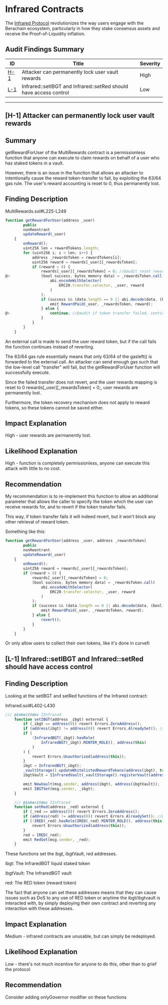 # Infrared Contracts

The [Infrared Protocol](https://cantina.xyz/code/ac5f64e6-3bf2-4269-bbb0-4bcd70425a1d/overview) revolutionizes the way users engage with the Berachain ecosystem, particularly in how they stake consensus assets and receive the Proof-of-Liquidity inflation.

## Audit Findings Summary

| ID | Title | Severity |
|----|----------|----------|
| [H-1](#h-1-attacker-can-permanently-lock-user-vault-rewards) | Attacker can permanently lock user vault rewards | High |
| [L-1](#l-1-infraredsetibgt-and-infraredsetred-should-have-access-control) | Infrared::setIBGT and Infrared::setRed should have access control | Low |
---

## [H-1] Attacker can permanently lock user vault rewards

## Summary

getRewardForUser of the MultiRewards contract is a permissionless function that anyone can execute to claim rewards on behalf of a user who has staked tokens in a vault.

However, there is an issue in the function that allows an attacker to intentionally cause the reward token-transfer to fail, by exploiting the 63/64 gas rule. The user's reward accounting is reset to 0, thus permanently lost.

## Finding Description

MultiRewards.sol#L225-L249
```javascript
function getRewardForUser(address _user)
        public
        nonReentrant
        updateReward(_user)
    {
        onReward();
        uint256 len = rewardTokens.length;
        for (uint256 i; i < len; i++) {
            address _rewardsToken = rewardTokens[i];
            uint256 reward = rewards[_user][_rewardsToken];
            if (reward > 0) {
                rewards[_user][_rewardsToken] = 0; //@audit reset rewards to 0
@>              (bool success, bytes memory data) = _rewardsToken.call( //@audit send user token
                    abi.encodeWithSelector(
                        ERC20.transfer.selector, _user, reward
                    )
                );
                if (success && (data.length == 0 || abi.decode(data, (bool)))) {
                    emit RewardPaid(_user, _rewardsToken, reward);
                } else {
@>                  continue; //@audit if token transfer failed, continue
                }
            }
        }
    }
```
An external call is made to send the user reward token, but if the call fails the function continues instead of reverting.

The 63/64 gas rule essentially means that only 63/64 of the gasleft() is forwarded to the external call. An attacker can send enough gas such that the low-level call "transfer" will fail, but the getRewardForUser function will successfully execute.

Since the failed transfer does not revert, and the user rewards mapping is reset to 0 rewards[_user][_rewardsToken] = 0;, user rewards are permanently lost.

Furthermore, the token recovery mechanism does not apply to reward tokens, so these tokens cannot be saved either.

## Impact Explanation

High - user rewards are permanently lost.

## Likelihood Explanation

High - function is completely permissionless, anyone can execute this attack with little to no cost.

## Recommendation

My recommendation is to re-implement this function to allow an additional parameter that allows the caller to specify the token which the user can receive rewards for, and to revert if the token transfer fails.

This way, if token transfer fails it will indeed revert, but it won't block any other retrieval of reward token.

Something like this:
```javascript
function getRewardForUser(address _user, address _rewardsToken)
        public
        nonReentrant
        updateReward(_user)
    {
        onReward();
        uint256 reward = rewards[_user][_rewardsToken];
        if (reward > 0) {
            rewards[_user][_rewardsToken] = 0;
            (bool success, bytes memory data) = _rewardsToken.call(
                abi.encodeWithSelector(
                    ERC20.transfer.selector, _user, reward
                )
            );
            if (success && (data.length == 0 || abi.decode(data, (bool)))) {
                emit RewardPaid(_user, _rewardsToken, reward);
            } else {
                revert();
            }
        }
    }
```
Or only allow users to collect their own tokens, like it's done in curvefi

## [L-1] Infrared::setIBGT and Infrared::setRed should have access control

## Finding Description

Looking at the setIBGT and setRed functions of the Infrared contract:

Infrared.sol#L402-L430
```javascript
/// @inheritdoc IInfrared
    function setIBGT(address _ibgt) external {
        if (_ibgt == address(0)) revert Errors.ZeroAddress();
        if (address(ibgt) != address(0)) revert Errors.AlreadySet(); //@audit if already set revert
        if (
            !InfraredBGT(_ibgt).hasRole(
                InfraredBGT(_ibgt).MINTER_ROLE(), address(this)
            )
        ) {
            revert Errors.Unauthorized(address(this));
        }
        ibgt = InfraredBGT(_ibgt);
        _vaultStorage().updateWhitelistedRewardTokens(address(ibgt), true);
        ibgtVault = IInfraredVault(_vaultStorage().registerVault(address(ibgt)));

        emit NewVault(msg.sender, address(ibgt), address(ibgtVault));
        emit IBGTSet(msg.sender, _ibgt);
    }

    /// @inheritdoc IInfrared
    function setRed(address _red) external {
        if (_red == address(0)) revert Errors.ZeroAddress();
        if (address(red) != address(0)) revert Errors.AlreadySet(); //@audit if already set, revert
        if (!IRED(_red).hasRole(IRED(_red).MINTER_ROLE(), address(this))) {
            revert Errors.Unauthorized(address(this));
        }
        red = IRED(_red);
        emit RedSet(msg.sender, _red);
    }
```
These functions set the ibgt, ibgtVault, red addresses.

ibgt: The InfraredBGT liquid staked token

ibgtVault: The InfraredBGT vault

red: The RED token (reward token)

The fact that anyone can set these addresses means that they can cause issues such as DoS to any use of RED token or anytime the ibgt/ibgtvault is interacted with, by simply deploying their own contract and reverting any interaction with these addresses.

## Impact Explanation

Medium - infrared contracts are unusable, but can simply be redeployed.

## Likelihood Explanation

Low - there's not much incentive for anyone to do this, other than to grief the protocol

## Recommendation

Consider adding onlyGovernor modifier on these functions
